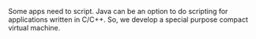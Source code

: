 Some apps need to script. Java can be an option to do scripting for applications written in C/C++. So, we develop a special purpose compact virtual machine.